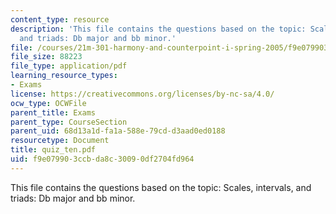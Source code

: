 ```yaml
---
content_type: resource
description: 'This file contains the questions based on the topic: Scales, intervals,
  and triads: Db major and bb minor.'
file: /courses/21m-301-harmony-and-counterpoint-i-spring-2005/f9e079903ccbda8c30090df2704fd964_quiz_ten.pdf
file_size: 88223
file_type: application/pdf
learning_resource_types:
- Exams
license: https://creativecommons.org/licenses/by-nc-sa/4.0/
ocw_type: OCWFile
parent_title: Exams
parent_type: CourseSection
parent_uid: 68d13a1d-fa1a-588e-79cd-d3aad0ed0188
resourcetype: Document
title: quiz_ten.pdf
uid: f9e07990-3ccb-da8c-3009-0df2704fd964
---
```

This file contains the questions based on the topic: Scales, intervals, and triads: Db major and bb minor.